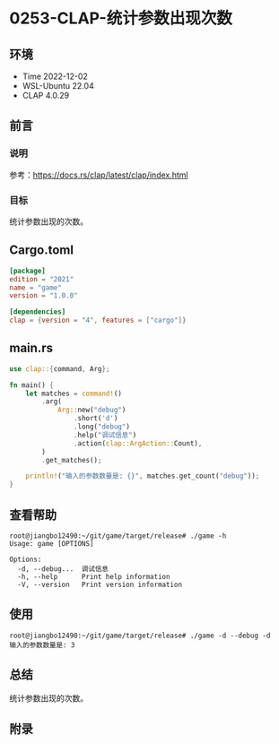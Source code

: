 # 0253-CLAP-统计参数出现次数

## 环境

- Time 2022-12-02
- WSL-Ubuntu 22.04
- CLAP 4.0.29

## 前言

### 说明

参考：<https://docs.rs/clap/latest/clap/index.html>

### 目标

统计参数出现的次数。

## Cargo.toml

```toml
[package]
edition = "2021"
name = "game"
version = "1.0.0"

[dependencies]
clap = {version = "4", features = ["cargo"]}
```

## main.rs

```Rust
use clap::{command, Arg};

fn main() {
    let matches = command!()
        .arg(
            Arg::new("debug")
                .short('d')
                .long("debug")
                .help("调试信息")
                .action(clap::ArgAction::Count),
        )
        .get_matches();

    println!("输入的参数数量是: {}", matches.get_count("debug"));
}
```

## 查看帮助

```text
root@jiangbo12490:~/git/game/target/release# ./game -h
Usage: game [OPTIONS]

Options:
  -d, --debug...  调试信息
  -h, --help      Print help information
  -V, --version   Print version information
```

## 使用

```text
root@jiangbo12490:~/git/game/target/release# ./game -d --debug -d
输入的参数数量是: 3
```

## 总结

统计参数出现的次数。

## 附录
